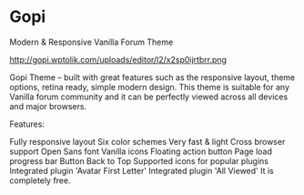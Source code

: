 # Gopi
Modern &amp; Responsive Vanilla Forum Theme

http://gopi.wptolik.com/uploads/editor/l2/x2sp0ijrtbrr.png

Gopi Theme – built with great features such as the responsive layout, theme options, retina ready, simple modern design. This theme is suitable for any Vanilla forum community and it can be perfectly viewed across all devices and major browsers.

Features:

Fully responsive layout
Six color schemes
Very fast & light
Cross browser support
Open Sans font
Vanilla icons
Floating action button
Page load progress bar
Button Back to Top
Supported icons for popular plugins
Integrated plugin 'Avatar First Letter'
Integrated plugin 'All Viewed'
It is completely free.
